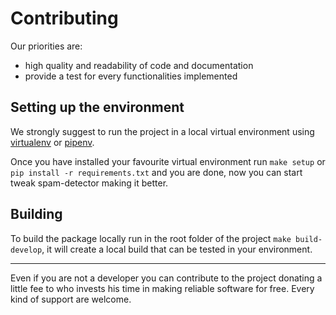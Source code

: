 # Contributing

Our priorities are:

- high quality and readability of code and documentation
- provide a test for every functionalities implemented

## Setting up the environment

We strongly suggest to run the project in a local virtual environment using [virtualenv](https://virtualenv.pypa.io/en/latest/) or [pipenv](https://pipenv.pypa.io/en/latest/).

Once you have installed your favourite virtual environment run `make setup` or `pip install -r requirements.txt` and you are done, now you can start tweak spam-detector making it better.

## Building

To build the package locally run in the root folder of the project `make build-develop`, it will create a local build that can be tested in your environment.

---

Even if you are not a developer you can contribute to the project donating a little fee to who invests his time in making reliable software for free. Every kind of support are welcome.
